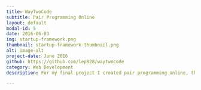 ```yaml
---
title: WayTwoCode
subtitle: Pair Programming Online
layout: default
modal-id: 5
date: 2016-06-03
img: startup-framework.png
thumbnail: startup-framework-thumbnail.png
alt: image-alt
project-date: June 2016
github: https://github.com/lep828/waytwocode
category: Web Development
description: For my final project I created pair programming online, the idea was to be able to code on a browser where you could see real-time changes that someone else was making and chat about why or what they were writing. 

---
```

